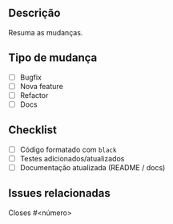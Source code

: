 ## Descrição
Resuma as mudanças.

## Tipo de mudança
- [ ] Bugfix
- [ ] Nova feature
- [ ] Refactor
- [ ] Docs

## Checklist
- [ ] Código formatado com `black`
- [ ] Testes adicionados/atualizados
- [ ] Documentação atualizada (README / docs)

## Issues relacionadas
Closes #<número>

